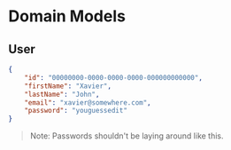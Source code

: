 # Domain Models

## User

```json
{
    "id": "00000000-0000-0000-0000-000000000000",
    "firstName": "Xavier",
    "lastName": "John",
    "email": "xavier@somewhere.com",
    "password": "youguessedit"
}
```
> Note: Passwords shouldn't be laying around like this.